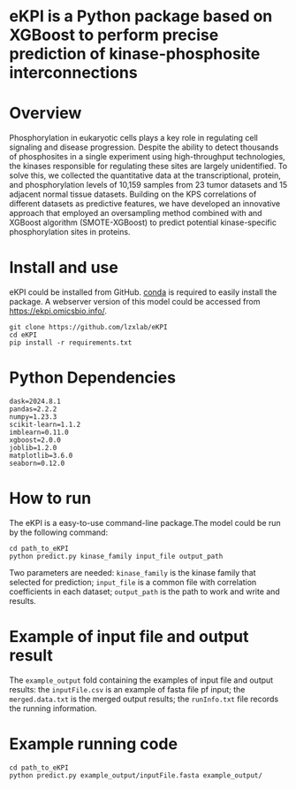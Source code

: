 # eKPI is a Python package based on XGBoost to perform precise prediction of kinase-phosphosite interconnections
# Overview
Phosphorylation in eukaryotic cells plays a key role in regulating cell signaling and disease progression. Despite the ability to detect thousands of phosphosites in a single experiment using high-throughput technologies, the kinases responsible for regulating these sites are largely unidentified. To solve this, we collected the quantitative data at the transcriptional, protein, and phosphorylation levels of 10,159 samples from 23 tumor datasets and 15 adjacent normal tissue datasets. Building on the KPS correlations of different datasets as predictive features, we have developed an innovative approach that employed an oversampling method combined with and XGBoost algorithm (SMOTE-XGBoost) to predict potential kinase-specific phosphorylation sites in proteins.
# Install and use
eKPI could be installed from GitHub. [conda](https://anaconda.org/anaconda/conda) is required to easily install the package. A webserver version of this model could be accessed from https://ekpi.omicsbio.info/.
```
git clone https://github.com/lzxlab/eKPI
cd eKPI
pip install -r requirements.txt
```
# Python Dependencies
```
dask=2024.8.1
pandas=2.2.2
numpy=1.23.3
scikit-learn=1.1.2
imblearn=0.11.0
xgboost=2.0.0
joblib=1.2.0
matplotlib=3.6.0
seaborn=0.12.0
```
# How to run
The eKPI is a easy-to-use command-line package.The model could be run by the following command:
```
cd path_to_eKPI
python predict.py kinase_family input_file output_path
```
Two parameters are needed: `kinase_family` is the kinase family that selected for prediction; `input_file` is a common file with correlation coefficients in each dataset; `output_path` is the path to work and write and results.

# Example of input file and output result
The `example_output` fold containing the examples of input file and output results: the `inputFile.csv` is an example of fasta file pf input; the `merged.data.txt` is the merged output results; the `runInfo.txt` file records the running information.
# Example running code
```
cd path_to_eKPI
python predict.py example_output/inputFile.fasta example_output/
```

